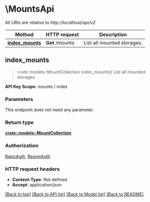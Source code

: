 # \MountsApi

All URIs are relative to *http://localhost/api/v2*

Method | HTTP request | Description
------------- | ------------- | -------------
[**index_mounts**](MountsApi.md#index_mounts) | **Get** /mounts | List all mounted storages.



## index_mounts

> crate::models::MountCollection index_mounts()
List all mounted storages.

**API Key Scope**: mounts / index

### Parameters

This endpoint does not need any parameter.

### Return type

[**crate::models::MountCollection**](mount_collection.md)

### Authorization

[BasicAuth](../README.md#BasicAuth), [BearerAuth](../README.md#BearerAuth)

### HTTP request headers

- **Content-Type**: Not defined
- **Accept**: application/json

[[Back to top]](#) [[Back to API list]](../README.md#documentation-for-api-endpoints) [[Back to Model list]](../README.md#documentation-for-models) [[Back to README]](../README.md)

